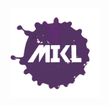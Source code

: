<style>
  p {background-color: red;}
</style>
<img align="center" width="144" height="144" src="./images/mikl.png"/>
